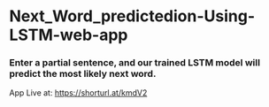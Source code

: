 # Next_Word_predictedion-Using-LSTM-web-app


### Enter a partial sentence, and our trained LSTM model will predict the most likely next word.

App Live at: https://shorturl.at/kmdV2

